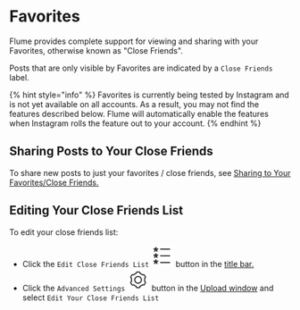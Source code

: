 # Favorites

Flume provides complete support for viewing and sharing with your Favorites, otherwise known as "Close Friends".

Posts that are only visible by Favorites are indicated by a `Close Friends` label.

{% hint style="info" %}
Favorites is currently being tested by Instagram and is not yet available on all accounts. As a result, you may not find the features described below. Flume will automatically enable the features when Instagram rolls the feature out to your account.
{% endhint %}

## Sharing Posts to Your Close Friends

To share new posts to just your favorites / close friends, see [Sharing to Your Favorites/Close Friends.](../../upload.md#sharing-to-your-favorites-close-friends)

## Editing Your Close Friends List

To edit your close friends list:

* Click the `Edit Close Friends List` ![](../../../.gitbook/assets/profile-editfavorites.png) button in the [title bar.](../../../misc/glossary.md#title-bar)
* Click the `Advanced Settings` ![](../../../.gitbook/assets/settings%20%281%29.png) button in the [Upload window](../../upload.md) and select `Edit Your Close Friends List`

